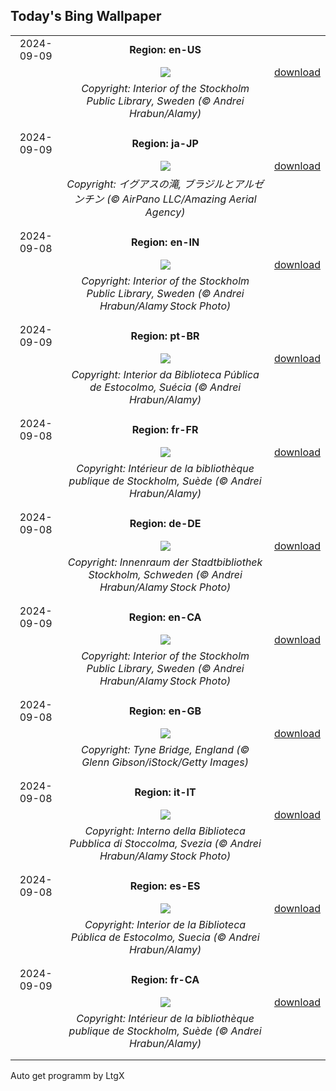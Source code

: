 ## Today's Bing Wallpaper
|      |      |      |
| :----: | :----: | :----: |
|2024-09-09|**Region: en-US**||
||![](https://www.bing.com/th?id=OHR.StockholmLibrary_EN-US4140921886_UHD.jpg&pid=hp&w=1152&h=648&rs=1&c=4)| [download](https://www.bing.com/th?id=OHR.StockholmLibrary_EN-US4140921886_UHD.jpg)|
||*Copyright: Interior of the Stockholm Public Library, Sweden (© Andrei Hrabun/Alamy)*
||
|||
|2024-09-09|**Region: ja-JP**||
||![](https://www.bing.com/th?id=OHR.IguazuRainbow_JA-JP1767821337_UHD.jpg&pid=hp&w=1152&h=648&rs=1&c=4)| [download](https://www.bing.com/th?id=OHR.IguazuRainbow_JA-JP1767821337_UHD.jpg)|
||*Copyright: イグアスの滝, ブラジルとアルゼンチン (© AirPano LLC/Amazing Aerial Agency)*
||
|||
|2024-09-08|**Region: en-IN**||
||![](https://www.bing.com/th?id=OHR.StockholmLibrary_EN-IN6522849602_UHD.jpg&pid=hp&w=1152&h=648&rs=1&c=4)| [download](https://www.bing.com/th?id=OHR.StockholmLibrary_EN-IN6522849602_UHD.jpg)|
||*Copyright: Interior of the Stockholm Public Library, Sweden (© Andrei Hrabun/Alamy Stock Photo)*
||
|||
|2024-09-09|**Region: pt-BR**||
||![](https://www.bing.com/th?id=OHR.StockholmLibrary_PT-BR3203792144_UHD.jpg&pid=hp&w=1152&h=648&rs=1&c=4)| [download](https://www.bing.com/th?id=OHR.StockholmLibrary_PT-BR3203792144_UHD.jpg)|
||*Copyright: Interior da Biblioteca Pública de Estocolmo, Suécia (© Andrei Hrabun/Alamy)*
||
|||
|2024-09-08|**Region: fr-FR**||
||![](https://www.bing.com/th?id=OHR.StockholmLibrary_FR-FR9141421030_UHD.jpg&pid=hp&w=1152&h=648&rs=1&c=4)| [download](https://www.bing.com/th?id=OHR.StockholmLibrary_FR-FR9141421030_UHD.jpg)|
||*Copyright: Intérieur de la bibliothèque publique de Stockholm, Suède (© Andrei Hrabun/Alamy)*
||
|||
|2024-09-08|**Region: de-DE**||
||![](https://www.bing.com/th?id=OHR.StockholmLibrary_DE-DE3864288273_UHD.jpg&pid=hp&w=1152&h=648&rs=1&c=4)| [download](https://www.bing.com/th?id=OHR.StockholmLibrary_DE-DE3864288273_UHD.jpg)|
||*Copyright: Innenraum der Stadtbibliothek Stockholm, Schweden (© Andrei Hrabun/Alamy Stock Photo)*
||
|||
|2024-09-09|**Region: en-CA**||
||![](https://www.bing.com/th?id=OHR.StockholmLibrary_EN-CA2154287662_UHD.jpg&pid=hp&w=1152&h=648&rs=1&c=4)| [download](https://www.bing.com/th?id=OHR.StockholmLibrary_EN-CA2154287662_UHD.jpg)|
||*Copyright: Interior of the Stockholm Public Library, Sweden (© Andrei Hrabun/Alamy Stock Photo)*
||
|||
|2024-09-08|**Region: en-GB**||
||![](https://www.bing.com/th?id=OHR.GreatNorthRun2024_EN-GB4101357995_UHD.jpg&pid=hp&w=1152&h=648&rs=1&c=4)| [download](https://www.bing.com/th?id=OHR.GreatNorthRun2024_EN-GB4101357995_UHD.jpg)|
||*Copyright: Tyne Bridge, England (© Glenn Gibson/iStock/Getty Images)*
||
|||
|2024-09-08|**Region: it-IT**||
||![](https://www.bing.com/th?id=OHR.StockholmLibrary_IT-IT4633404015_UHD.jpg&pid=hp&w=1152&h=648&rs=1&c=4)| [download](https://www.bing.com/th?id=OHR.StockholmLibrary_IT-IT4633404015_UHD.jpg)|
||*Copyright: Interno della Biblioteca Pubblica di Stoccolma, Svezia (© Andrei Hrabun/Alamy Stock Photo)*
||
|||
|2024-09-08|**Region: es-ES**||
||![](https://www.bing.com/th?id=OHR.StockholmLibrary_ES-ES6220707521_UHD.jpg&pid=hp&w=1152&h=648&rs=1&c=4)| [download](https://www.bing.com/th?id=OHR.StockholmLibrary_ES-ES6220707521_UHD.jpg)|
||*Copyright: Interior de la Biblioteca Pública de Estocolmo, Suecia (© Andrei Hrabun/Alamy)*
||
|||
|2024-09-09|**Region: fr-CA**||
||![](https://www.bing.com/th?id=OHR.StockholmLibrary_FR-CA6494149468_UHD.jpg&pid=hp&w=1152&h=648&rs=1&c=4)| [download](https://www.bing.com/th?id=OHR.StockholmLibrary_FR-CA6494149468_UHD.jpg)|
||*Copyright: Intérieur de la bibliothèque publique de Stockholm, Suède (© Andrei Hrabun/Alamy)*
||
|||

Auto get programm by LtgX
